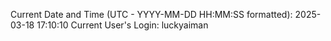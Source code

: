 Current Date and Time (UTC - YYYY-MM-DD HH:MM:SS formatted): 2025-03-18 17:10:10
Current User's Login: luckyaiman

